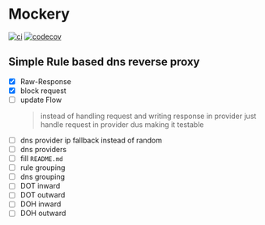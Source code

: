 # Mockery

[![ci](https://github.com/FMotalleb/mockery/actions/workflows/ci.yml/badge.svg)](https://github.com/FMotalleb/mockery/actions/workflows/ci.yml)
[![codecov](https://codecov.io/gh/FMotalleb/mockery/branch/main/graph/badge.svg?token=MPZZYK0LUJ)](https://codecov.io/gh/FMotalleb/mockery)

## Simple Rule based dns reverse proxy

* [X] Raw-Response
* [X] block request
* [ ] update Flow
    > instead of handling request and writing response in provider
    > just handle request in provider dus making it testable
* [ ] dns provider ip fallback instead of random
* [ ] dns providers
* [ ] fill `README.md`
* [ ] rule grouping
* [ ] dns grouping
* [ ] DOT inward
* [ ] DOT outward
* [ ] DOH inward
* [ ] DOH outward
